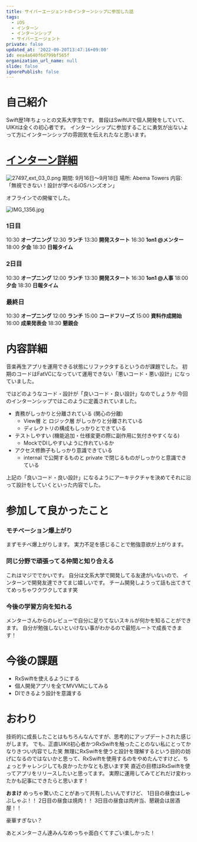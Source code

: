 ```yaml
---
title: サイバーエージェントのインターンシップに参加した話
tags:
  - iOS
  - インターン
  - インターンシップ
  - サイバーエージェント
private: false
updated_at: '2022-09-20T13:47:16+09:00'
id: eea4a640f6d799bf565f
organization_url_name: null
slide: false
ignorePublish: false
---
```

# 自己紹介
Swift歴1年ちょっとの文系大学生です。
普段はSwiftUIで個人開発をしていて、UIKitは全くの初心者です。
インターンシップに参加することに勇気が出ないよって方にインターンシップの雰囲気を伝えれたなと思います。

# [インターン詳細](https://www.cyberagent.co.jp/careers/students/event/detail/id=27497)
![27497_ext_03_0.png](https://qiita-image-store.s3.ap-northeast-1.amazonaws.com/0/1745371/44aba2c8-ec14-47f7-6262-55e0a96ea498.png)
期間: 9月16日〜9月18日
場所: Abema Towers
内容: 「無視できない！設計が学べるiOSハンズオン」

オフラインでの開催でした。

![IMG_1356.jpg](https://qiita-image-store.s3.ap-northeast-1.amazonaws.com/0/1745371/a143a35d-2507-c6a4-785f-b9d339f6e59b.jpeg)

### 1日目
10:30 **オープニング**
12:30 **ランチ**
13:30 **開発スタート**
16:30 **1on1 @メンター**
18:00 **夕会**
18:30 **日報タイム**

### 2日目
10:30 **オープニング**
12:00 **ランチ**
13:30 **開発スタート**
16:30 **1on1 @人事**
18:00 **夕会**
18:30 **日報タイム**

### 最終日
10:30 **オープニング**
12:00 **ランチ**
15:00 **コードフリーズ**
15:00 **資料作成開始**
16:00 **成果発表会**
18:30 **懇親会**

# 内容詳細
音楽再生アプリを運用できる状態にリファクタするというのが課題でした。
初期のコードはFatVCになっていて運用できない「悪いコード・悪い設計」になっていました。

ではどのようなコード・設計が「良いコード・良い設計」なのでしょうか
今回のインターンシップではこのように定義されていました。

- 責務がしっかりと分離されている (関心の分離)
    - View層 と ロジック層 がしっかりと分離されている
    - ディレクトリの構成もしっかりとできている
- テストしやすい (機能追加・仕様変更の際に副作用に気付きやすくなる)
    - MockでDIしやすいように作れているか
- アクセス修飾子もしっかり意識できている
    - internal で公開するものと private で閉じるものがしっかりと意識できている

上記の「良いコード・良い設計」になるようにアーキテクチャを決めてそれに沿って設計をしていくといった内容でした。

# 参加して良かったこと
### モチベーション爆上がり
まずモチベ爆上がりします。
実力不足を感じることで勉強意欲が上がります。

### 同じ分野で頑張ってる仲間と知り合える
これはマジででかいです。
自分は文系大学で開発してる友達がいないので、
インターンで開発友達できてまじ嬉しいです。
チーム開発しようって話も出てきててめっちゃワクワクしてます笑

### 今後の学習方向を知れる
メンターさんからのレビューで自分に足りてないスキルが何かを知ることができます。
自分が勉強しないといけない事がわかるので最短ルートで成長できます！

# 今後の課題
- RxSwiftを使えるようにする
- 個人開発アプリを全てMVVMにしてみる
- DIできるよう設計を意識する

# おわり
技術的に成長したことはもちろんなんですが、思考的にアップデートされた感じがします。
でも、正直UIKit初心者かつRxSwiftを触ったことのない私にとってかなりきつい内容でした笑
無理にRxSwiftを使うと設計を理解するという目的の妨げになるのではないかと思って、RxSwiftを使用するのをやめたんですけど、ちょっとチャレンジしても良かったかなとも思います笑
直近の目標はRxSwiftを使ってアプリをリリースしたいと思ってます。
実際に運用してみてどれだけ変わったかも記事にできたらと思います！

**おまけ**
めっちゃ驚いたことがあって共有したいんですけど、
1日目の昼食はしゃぶしゃぶ！！
2日目の昼食は焼肉！！
3日目の昼食は肉弁当、懇親会は居酒屋！！

豪華すぎない？

あとメンターさん達みんなめっちゃ面白くてすごい楽しかった！
